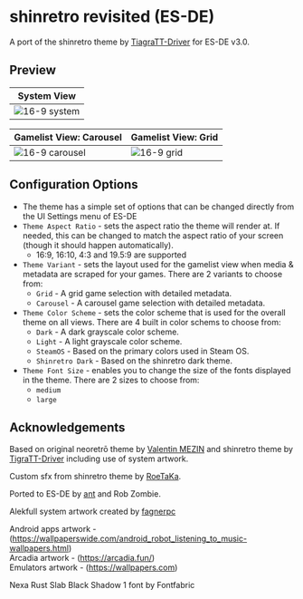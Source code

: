 # shinretro revisited (ES-DE)
A port of the shinretro theme by [TiagraTT-Driver](https://github.com/TigraTT-Driver/shinretro) for ES-DE v3.0.

## **Preview**

| System View |
|----|
| ![16-9 system](https://github.com/RobZombie9043/shinretro-revisited-es-de/assets/77545967/ced45973-59c1-4456-9a07-b881d93c4d59) | 

| Gamelist View: Carousel | Gamelist View: Grid |
|----|----|
| ![16-9 carousel](https://github.com/RobZombie9043/shinretro-revisited-es-de/assets/77545967/c0967b7f-4abd-4d5c-a538-e54c31ba1222) | ![16-9 grid](https://github.com/RobZombie9043/shinretro-revisited-es-de/assets/77545967/7ff9a051-724b-4a2e-ab02-3b019df0d19f) |

## **Configuration Options**

- The theme has a simple set of options that can be changed directly from the UI Settings menu of ES-DE 
- `Theme Aspect Ratio` - sets the aspect ratio the theme will render at. If needed, this can be changed to match the aspect ratio of your screen (though it should happen automatically).
   - 16:9, 16:10, 4:3 and 19.5:9 are supported
- `Theme Variant` - sets the layout used for the gamelist view when media & metadata are scraped for your games.  There are 2 variants to choose from:
   - `Grid` - A grid game selection with detailed metadata.
   - `Carousel` - A carousel game selection with detailed metadata.
- `Theme Color Scheme` - sets the color scheme that is used for the overall theme on all views.  There are 4 built in color schems to choose from:
   - `Dark` - A dark grayscale color scheme.
   - `Light` - A light grayscale color scheme.
   - `SteamOS` - Based on the primary colors used in Steam OS.
   - `Shinretro Dark` - Based on the shinretro dark theme.
- `Theme Font Size` - enables you to change the size of the fonts displayed in the theme. There are 2 sizes to choose from:
   - `medium`
   - `large`
 
## **Acknowledgements**

Based on original neoretrō theme by [Valentin MEZIN](https://github.com/valsou) and shinretro theme by [TigraTT-Driver](https://github.com/TigraTT-Driver) including use of system artwork.  

Custom sfx from shinretro theme by [RoeTaKa](https://www.youtube.com/channel/UCAbHcM41hzH9lku_3XqFYZg).  

Ported to ES-DE by [ant](https://github.com/anthonycaccese) and Rob Zombie.

Alekfull system artwork created by [fagnerpc](https://github.com/fagnerpc)

Android apps artwork - (https://wallpaperswide.com/android_robot_listening_to_music-wallpapers.html)  
Arcadia artwork - (https://arcadia.fun/)  
Emulators artwork - (https://wallpapers.com)  

Nexa Rust Slab Black Shadow 1 font by Fontfabric

